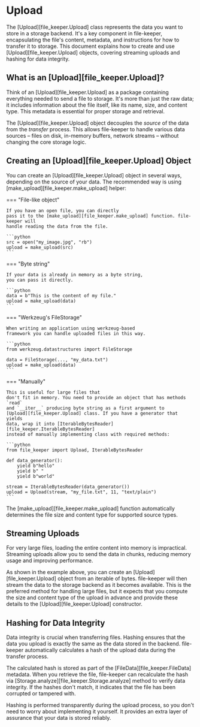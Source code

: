 # Upload

The [Upload][file_keeper.Upload] class represents the data you want to store in
a storage backend. It's a key component in file-keeper, encapsulating the
file's content, metadata, and instructions for how to transfer it to
storage. This document explains how to create and use
[Upload][file_keeper.Upload] objects, covering streaming uploads and hashing
for data integrity.

## What is an [Upload][file_keeper.Upload]?

Think of an [Upload][file_keeper.Upload] as a package containing everything
needed to send a file to storage. It's more than just the raw data; it includes
information about the file itself, like its name, size, and content type. This
metadata is essential for proper storage and retrieval.

The [Upload][file_keeper.Upload] object decouples the *source* of the data from
the *transfer* process. This allows file-keeper to handle various data sources
– files on disk, in-memory buffers, network streams – without changing the core
storage logic.

## Creating an [Upload][file_keeper.Upload] Object

You can create an [Upload][file_keeper.Upload] object in several ways,
depending on the source of your data. The recommended way is using
[make_upload][file_keeper.make_upload] helper:

=== "File-like object"

    If you have an open file, you can directly
    pass it to the [make_upload][file_keeper.make_upload] function. file-keeper will
    handle reading the data from the file.

    ```python
    src = open("my_image.jpg", "rb")
    upload = make_upload(src)
    ```

=== "Byte string"

    If your data is already in memory as a byte string,
    you can pass it directly.

    ```python
    data = b"This is the content of my file."
    upload = make_upload(data)
    ```

=== "Werkzeug's FileStorage"

    When writing an application using werkzeug-based
    framework you can handle uploaded files in this way.

    ```python
    from werkzeug.datastructures import FileStorage

    data = FileStorage(..., "my_data.txt")
    upload = make_upload(data)
    ```

=== "Manually"

    This is useful for large files that
    don't fit in memory. You need to provide an object that has methods `read`
    and `__iter__` producing byte string as a first argument to
    [Upload][file_keeper.Upload] class. If you have a generator that yields
    data, wrap it into [IterableBytesReader][file_keeper.IterableBytesReader]
    instead of manually implementing class with required methods:

    ```python
    from file_keeper import Upload, IterableBytesReader

    def data_generator():
        yield b"hello"
        yield b" "
        yield b"world"

    stream = IterableBytesReader(data_generator())
    upload = Upload(stream, "my_file.txt", 11, "text/plain")
    ```


The [make_upload][file_keeper.make_upload] function automatically determines
the file size and content type for supported source types.

## Streaming Uploads

For very large files, loading the entire content into memory is
impractical. Streaming uploads allow you to send the data in chunks, reducing
memory usage and improving performance.

As shown in the example above, you can create an [Upload][file_keeper.Upload]
object from an iterable of bytes. file-keeper will then stream the data to the
storage backend as it becomes available. This is the preferred method for
handling large files, but it expects that you compute the size and content type
of the upload in advance and provide these details to the
[Upload][file_keeper.Upload] constructor.

## Hashing for Data Integrity

Data integrity is crucial when transferring files. Hashing ensures that the
data you upload is exactly the same as the data stored in the
backend. file-keeper automatically calculates a hash of the upload data during
the transfer process.

The calculated hash is stored as part of the [FileData][file_keeper.FileData]
metadata. When you retrieve the file, file-keeper can recalculate the hash via
[Storage.analyze][file_keeper.Storage.analyze] method to verify data
integrity. If the hashes don't match, it indicates that the file has been
corrupted or tampered with.

Hashing is performed transparently during the upload process, so you don't need
to worry about implementing it yourself. It provides an extra layer of
assurance that your data is stored reliably.
